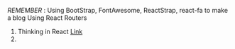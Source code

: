 _REMEMBER_ : Using BootStrap, FontAwesome, ReactStrap, react-fa to make a blog Using React Routers

1. Thinking in React [Link](https://reactjs.org/docs/thinking-in-react.html)
2.
